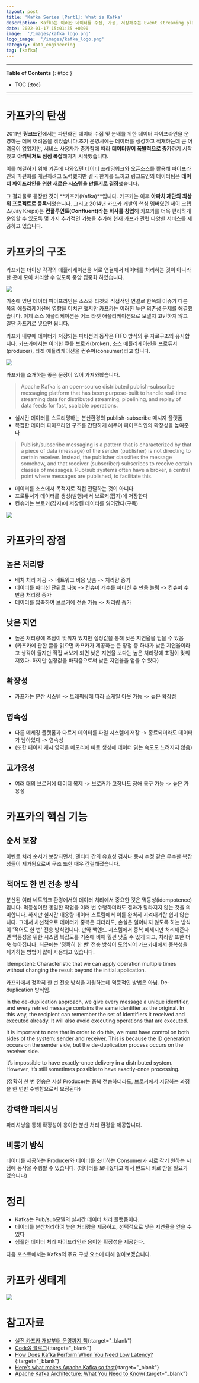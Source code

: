 ```yaml
---
layout: post
title: 'Kafka Series [Part1]: What is Kafka'
description: Kafka는 이러한 데이터를 수집, 가공, 저장해주는 Event streaming platform입니다.
date: 2022-01-17 15:01:35 +0300
image:  '/images/kafka_logo.png'
logo_image:  '/images/kafka_logo.png'
category: data_engineering
tag: [kafka]
---
```


---
**Table of Contents**
{: #toc }
*  TOC
{:toc}

---

# 카프카의 탄생

2011년 **링크드인**에서는 파편화된 데이터 수집 및 분배를 위한 데이터 파이프라인을 운영하는 데에 어려움을 겪었습니다.초기 운영시에는 데이터를 생성하고 적재하는데 큰 어려움이 없었지만, 서비스 사용자가 증가함에 따라 **데이터량이 폭발적으로 증가**하기 시작했고 **아키텍처도 점점 복잡**해지기 시작했습니다.  

이를 해결하기 위해 기존에 나와있던 데이터 프레임워크와 오픈소스를 활용해 파이프라인의 파편화를 개선하려고 노력했지만 결국 한계를 느끼고 링크드인의 데이터팀은 **데이터 파이프라인을 위한 새로운 시스템을 만들기로 결정**했습니다.  

그 결과물로 등장한 것이 **카프카(Kafka)**입니다. 카프카는 이후 **아파치 재단의 최상위 프로젝트로 등록**되었습니다. 그리고 2014년 카프카 개발의 핵심 멤버였던 제이 크랩스(Jay Kreps)는 **컨플루언트(Confluent)라는 회사를 창업**해 카프카를 더욱 편리하게 운영할 수 있도록 몇 가지 추가적인 기능을 추가해 현재 카프카 관련 다양한 서비스를 제공하고 있습니다.  

# 카프카의 구조

카프카는 더이상 각각의 애플리케이션을 서로 연결해서 데이터를 처리하는 것이 아니라 한 곳에 모아 처리할 수 있도록 중앙 집중화 하였습니다.  

![](/images/kafka_12.png)

기존에 있던 데이터 파이프라인은 소스와 타겟의 직접적인 연결로 한쪽의 이슈가 다른 쪽의 애플리케이션에 영향을 미치곤 했지만 카프카는 이러한 높은 의존성 문제를 해결했습니다. 이제 소스 애플리케이션은 어느 타겟 애플리케이션으로 보낼지 고민하지 않고 일단 카프카로 넣으면 됩니다.  

카프카 내부에 데이터가 저장되는 파티션의 동작은 FIFO 방식의 큐 자료구조와 유사합니다. 카프카에서는 이러한 큐를 브로커(broker), 소스 애플리케이션을 프로듀서(producer), 타겟 애플리케이션을 컨슈머(consumer)라고 합니다.  

![](/images/kafka_7.png)

카프카를 소개하는 좋은 문장이 있어 가져와봤습니다.  

> Apache Kafka is an open-source distributed publish-subscribe messaging platform that has been purpose-built to handle real-time streaming data for distributed streaming, pipelining, and replay of data feeds for fast, scalable operations.  

- 실시간 데이터를 스트리밍하는 분산환경의 publish-subscribe 메시지 플랫폼
- 복잡한 데이터 파이프라인 구조를 간단하게 해주며 파이프라인의 확장성을 높여준다


> Publish/subscribe messaging is a pattern that is characterized by that a piece of data (message) of the sender (publisher) is not directing to certain receiver. Instead, the publisher classifies the message somehow, and that receiver (subscriber) subscribes to receive certain classes of messages. Pub/sub systems often have a broker, a central point where messages are published, to facilitate this.

- 데이터를 소스에서 목적지로 직접 전달하는 것이 아니다
- 프로듀서가 데이터를 생성(발행)해서 브로커(잡지)에 저장한다
- 컨슈머는 브로커(잡지)에 저장된 데이터를 읽어간다(구독)

![](/images/kafka_4.png)  

# 카프카의 장점

## 높은 처리량  
- 배치 처리 제공 -> 네트워크 비용 낮춤 -> 처리량 증가  
- 데이터를 파티션 단위로 나눔 -> 컨슈머 개수를 파티션 수 만큼 늘림 -> 컨슈머 수만큼 처리량 증가  
- 데이터를 압축하여 브로커에 전송 가능 -> 처리량 증가  

## 낮은 지연  
- 높은 처리량에 초점이 맞춰져 있지만 설정값을 통해 낮은 지연율을 얻을 수 있음  
- (카프카에 관한 글을 읽으면 카프카가 제공하는 큰 장점 중 하나가 낮은 지연율이라고 생각이 들지만 직접 써보게 되면 낮은 지연율 보다는 높은 처리량에 초점이 맞춰져있다. 하지만 설정값을 바꿔줌으로써 낮은 지연율을 얻을 수 있다)  

## 확장성  
- 카프카는 분산 시스템 -> 트래픽량에 따라 스케일 아웃 가능 -> 높은 확장성  

## 영속성  
- 다른 메세징 플랫폼과 다르게 데이터를 파일 시스템에 저장 -> 종료되더라도 데이터가 남아있다 -> 영속성  
- (또한 페이지 캐시 영역을 메모리에 따로 생성해 데이터 읽는 속도도 느려지지 않음)  

## 고가용성  
- 여러 대의 브로커에 데이터 복제 -> 브로커가 고장나도 장애 복구 가능 -> 높은 가용성  

# 카프카의 핵심 기능

## 순서 보장
이벤트 처리 순서가 보장되면서, 엔티티 간의 유효성 검사나 동시 수정 같은 무수한 복잡성들이 제거됨으로써 구조 또한 매우 간결해졌습니다.  

## 적어도 한 번 전송 방식
분산된 여러 네트워크 환경에서의 데이터 처리에서 중요한 것은 멱등성(idempotence)입니다. 멱등성이란 동일한 작업을 여러 번 수행하더라도 결과가 달라지지 않는 것을 의미합니다. 하지만 실시간 대용량 데이터 스트림에서 이를 완벽히 지켜내기란 쉽지 않습니다. 그래서 차선책으로 데이터가 중복은 되더라도, 손실은 일어나지 않도록 하는 방식이 '적어도 한 번' 전송 방식입니다. 만약 백엔드 시스템에서 중복 메세지만 처리해준다면 멱등성을 위한 시스템 복잡도를 기존에 비해 훨씬 낮출 수 있게 되고, 처리량 또한 더욱 높아집니다. 최근에는 '정확히 한 번' 전송 방식이 도입되어 카프카내에서 중복성을 제거하는 방법이 많이 사용되고 있습니다.  

Idempotent: Characteristic that we can apply operation multiple times without changing the result beyond the initial application.  

카프카에서 정확히 한 번 전송 방식을 지원하는데 멱등적인 방법은 아님. De-duplication 방식임.  

In the de-duplication approach, we give every message a unique identifier, and every retried message contains the same identifier as the original. In this way, the recipient can remember the set of identifiers it received and executed already. It will also avoid executing operations that are executed.  

It is important to note that in order to do this, we must have control on both sides of the system: sender and receiver. This is because the ID generation occurs on the sender side, but the de-duplication process occurs on the receiver side.  

it’s impossible to have exactly-once delivery in a distributed system. However, it’s still sometimes possible to have exactly-once processing.  

(정확히 한 번 전송은 사실 Producer는 중복 전송하더라도, 브로커에서 저장하는 과정을 한 번만 수행함으로서 보장된다)  



## 강력한 파티셔닝
파티셔닝을 통해 확장성이 용이한 분산 처리 환경을 제공합니다.  

## 비동기 방식
데이터를 제공하는 Producer와 데이터를 소비하는 Consumer가 서로 각기 원하는 시점에 동작을 수행할 수 있습니다. (데이터를 보내줬다고 해서 반드시 바로 받을 필요가 없습니다) 

# 정리  
- Kafka는 Pub/sub모델의 실시간 데이터 처리 플랫폼이다.  
- 데이터를 분산처리하여 높은 처리량을 제공하고, 선택적으로 낮은 지연율을 얻을 수 있다 
- 심플한 데이터 처리 파이프라인과 용이한 확장성을 제공한다. 

다음 포스트에서는 Kafka의 주요 구성 요소에 대해 알아보겠습니다.  

# 카프카 생태계

![](/images/kafka_70.png)

# 참고자료
- [실전 카프카 개발부터 운영까지 책](http://www.kyobobook.co.kr/product/detailViewKor.laf?mallGb=KOR&ejkGb=KOR&barcode=9791189909345){:target="_blank"}
- [CodeX 블로그](https://medium.com/codex/apache-kafka-series-part-1-introduction-to-apache-kafka-9b890832002){:target="_blank"}
- [How Does Kafka Perform When You Need Low Latency?](https://chronicle.software/how-does-kafka-perform-when-you-need-low-latency/){:target="_blank"}
- [Here’s what makes Apache Kafka so fast](https://www.freecodecamp.org/news/what-makes-apache-kafka-so-fast-a8d4f94ab145/){:target="_blank"}
- [Apache Kafka Architecture: What You Need to Know](https://www.upsolver.com/blog/apache-kafka-architecture-what-you-need-to-know){:target="_blank"}